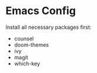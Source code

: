 # Emacs Config

Install all necessary packages first:

* counsel
* doom-themes
* ivy
* magit
* which-key
